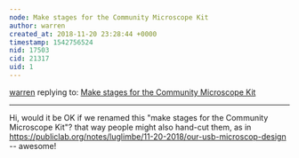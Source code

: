 ```yaml
---
node: Make stages for the Community Microscope Kit
author: warren
created_at: 2018-11-20 23:28:44 +0000
timestamp: 1542756524
nid: 17503
cid: 21317
uid: 1
---
```




[warren](../profile/warren) replying to: [Make stages for the Community Microscope Kit](../notes/imvec/11-10-2018/community-microscope-laser-cut-file)

----
Hi, would it be OK if we renamed this "make stages for the Community Microscope Kit"? that way people might also hand-cut them, as in https://publiclab.org/notes/luglimbe/11-20-2018/our-usb-microscop-design -- awesome!